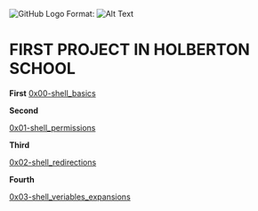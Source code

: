 ![GitHub Logo](/images/logo.png)
Format: ![Alt Text](url)

# FIRST PROJECT IN HOLBERTON SCHOOL

**First**
[0x00-shell_basics](https://github.com/julien3641/holberton-system_engineering-devops/tree/main/0x00-shell_basics)

**Second**

[0x01-shell_permissions](https://github.com/julien3641/holberton-system_engineering-devops/tree/main/0x01-shell_permissions)

**Third**

[0x02-shell_redirections](https://github.com/julien3641/holberton-system_engineering-devops/tree/main/0x02-shell_redirections)

**Fourth**

[0x03-shell_veriables_expansions](https://github.com/julien3641/holberton-system_engineering-devops/tree/main/0x03-shell_variables_expansions)